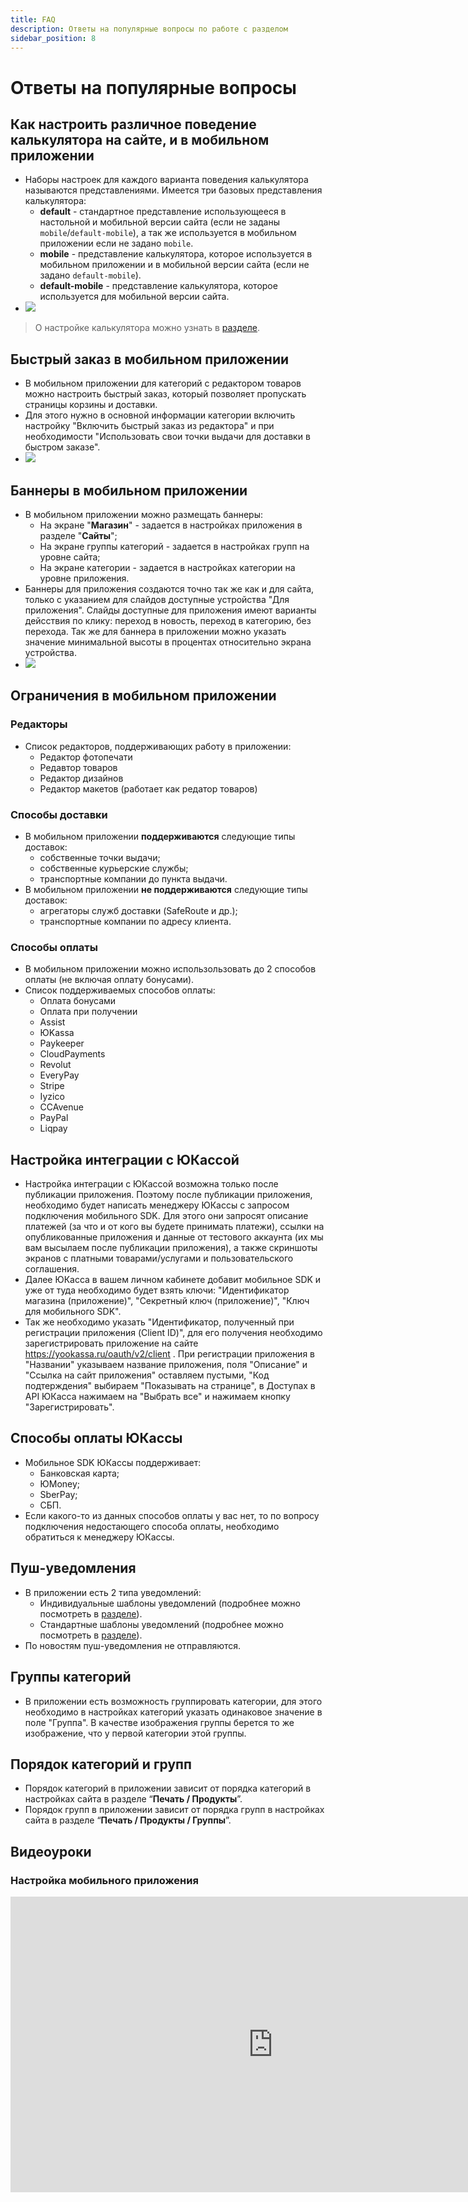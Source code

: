 ```yaml
---
title: FAQ
description: Ответы на популярные вопросы по работе с разделом
sidebar_position: 8
---
```


# Ответы на популярные вопросы

## Как настроить различное поведение калькулятора на сайте, и в мобильном приложении
* Наборы настроек для каждого варианта поведения калькулятора называются представлениями. Имеется три базовых представления калькулятора:
    + __default__ - стандартное представление использующееся в настольной и мобильной версии сайта (если не заданы `mobile`/`default-mobile`), а так же используется в мобильном приложении если не задано `mobile`.
    + __mobile__ - представление калькулятора, которое используется в мобильном приложении и в мобильной версии сайта (если не задано `default-mobile`).
    + __default-mobile__ - представление калькулятора, которое используется для мобильной версии сайта.
* ![](../_media/app/faq01.png)
> О настройке калькулятора можно узнать в [разделе](/print/products#калькулятор).

## Быстрый заказ в мобильном приложении
* В мобильном приложении для категорий с редактором товаров можно настроить быстрый заказ, который позволяет пропускать страницы корзины и доставки. 
* Для этого нужно в основной информации категории включить настройку "Включить быстрый заказ из редактора" и при необходимости "Использовать свои точки выдачи для доставки в быстром заказе".
* ![](../_media/app/faq02.png)

## Баннеры в мобильном приложении
* В мобильном приложении можно размещать баннеры:
    + На экране "__Магазин__" - задается в настройках приложения в разделе "__Сайты__";
    + На экране группы категорий - задается в настройках групп на уровне сайта;
    + На экране категории - задается в настройках категории на уровне приложения.
* Баннеры для приложения создаются точно так же как и для сайта, только с указанием для слайдов доступные устройства "Для приложения". Слайды доступные для приложения имеют варианты дейсствия по клику: переход в новость, переход в категорию, без перехода. Так же для баннера в приложении можно указать значение минимальной высоты в процентах относительно экрана устройства.
* ![](../_media/app/faq03.png)

## Ограничения в мобильном приложении
### Редакторы 
* Список редакторов, поддерживающих работу в приложении:
    + Редактор фотопечати
    + Редавтор товаров
    + Редактор дизайнов
    + Редактор макетов (работает как редатор товаров)

### Способы доставки
* В мобильном приложении __поддерживаются__ следующие типы доставок: 
    + собственные точки выдачи; 
    + собственные курьерские службы; 
    + транспортные компании до пункта выдачи.
* В мобильном приложении __не поддерживаются__ cледующие типы доставок: 
    + агрегаторы служб доставки (SafeRoute и др.);
    + транспортные компании по адресу клиента.

### Способы оплаты
* В мобильном приложении можно использользовать до 2 способов оплаты (не включая оплату бонусами). 
* Список поддерживаемых способов оплаты: 
    + Оплата бонусами
    + Оплата при получении
    + Assist
    + ЮKassa
    + Paykeeper
    + CloudPayments
    + Revolut
    + EveryPay
    + Stripe
    + Iyzico
    + CCAvenue
    + PayPal
    + Liqpay

## Настройка интеграции с ЮКассой
* Настройка интеграции с ЮКассой возможна только после публикации приложения. Поэтому после публикации приложения, необходимо будет написать менеджеру ЮКассы с запросом подключения мобильного SDK. Для этого они запросят описание платежей (за что и от кого вы будете принимать платежи), ссылки на опубликованные приложения и данные от тестового аккаунта (их мы вам высылаем после публикации приложения), а также скриншоты экранов с платными товарами/услугами и пользовательского соглашения. 
* Далее ЮКасса в вашем личном кабинете добавит мобильное SDK и уже от туда необходимо будет взять ключи: "Идентификатор магазина (приложение)", "Секретный ключ (приложение)", "Ключ для мобильного SDK".
* Так же необходимо указать "Идентификатор, полученный при регистрации приложения (Client ID)", для его получения необходимо зарегистрировать приложение на сайте https://yookassa.ru/oauth/v2/client . При регистрации приложения в "Названии" указываем название приложения, поля "Описание" и "Ссылка на сайт приложения" оставляем пустыми, "Код подтерждения" выбираем "Показывать на странице", в Доступах в API ЮКасса нажимаем на "Выбрать все" и нажимаем кнопку "Зарегистрировать".

## Способы оплаты ЮКассы
* Мобильное SDK ЮКассы поддерживает:
    + Банковская карта; 
    + ЮMoney;
    + SberPay;
    + СБП.
* Если какого-то из данных способов оплаты у вас нет, то по вопросу подключения недостающего способа оплаты, необходимо обратиться к менеджеру ЮКассы.

## Пуш-уведомления
* В приложении есть 2 типа уведомлений:
    + Индивидуальные шаблоны уведомлений (подробнее можно посмотреть в [разделе](/app/notifications#индивидуальные-шаблоны-уведомлений)).
    + Стандартные шаблоны уведомлений (подробнее можно посмотреть в [разделе](/app/notifications#стандартные-шаблоны-уведомлений)).
* По новостям пуш-уведомления не отправляются.

## Группы категорий
* В приложении есть возможность группировать категории, для этого необходимо в настройках категорий указать одинаковое значение в поле "Группа". В качестве изображения группы берется то же изображение, что у первой категории этой группы.

## Порядок категорий и групп
* Порядок категорий в приложении зависит от порядка категорий в настройках сайта в разделе “__Печать / Продукты__”.
* Порядок групп в приложении зависит от порядка групп в настройках сайта в разделе “__Печать / Продукты / Группы__”.

## Видеоуроки
### Настройка мобильного приложения
<iframe width="840" height="473" src="https://www.youtube.com/embed/mLJXB6rGB1E?si=T26fT4Ya25LYB4ET" title="YouTube video player" frameborder="0" allow="accelerometer; autoplay; clipboard-write; encrypted-media; gyroscope; picture-in-picture; web-share" allowfullscreen></iframe>